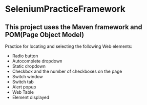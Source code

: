# SeleniumPracticeFramework
## This project uses the Maven framework and POM(Page Object Model)
Practice for locating and selecting the following Web elements:
- Radio button
- Autocomplete dropdown
- Static dropdown
- Checkbox and the number of checkboxes on the page
- Switch window
- Switch tab
- Alert popup
- Web Table
- Element displayed
